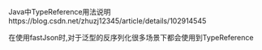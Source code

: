 Java中TypeReference用法说明https://blog.csdn.net/zhuzj12345/article/details/102914545

在使用fastJson时,对于泛型的反序列化很多场景下都会使用到TypeReference
